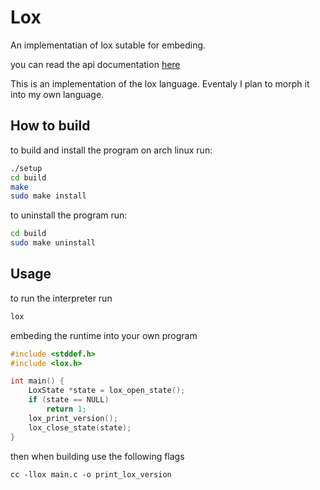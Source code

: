 # Lox
An implementatian of lox sutable for embeding.

you can read the api documentation [here](https://delta1024.github.io/emblox)

This is an implementation of the lox language. Eventaly I plan to morph it into my own language.

## How to build 
to build and install the program on arch linux run:
```sh
./setup 
cd build
make
sudo make install
```
to uninstall the program run:
```sh
cd build
sudo make uninstall
```

## Usage
to run the interpreter run 
```sh
lox 
```

embeding the runtime into your own program 
```c
#include <stddef.h>
#include <lox.h>

int main() {
    LoxState *state = lox_open_state();
    if (state == NULL) 
        return 1;
    lox_print_version();
    lox_close_state(state);
}
```
then when building use the following flags
```
cc -llox main.c -o print_lox_version
```
